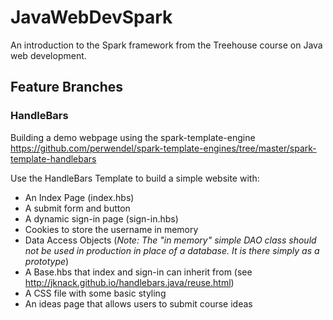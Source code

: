 # JavaWebDevSpark
An introduction to the Spark framework from the Treehouse course on Java web development.

## Feature Branches

### HandleBars

Building a demo webpage using the spark-template-engine https://github.com/perwendel/spark-template-engines/tree/master/spark-template-handlebars

Use the HandleBars Template to build a simple website with:

* An Index Page (index.hbs)
* A submit form and button
* A dynamic sign-in page (sign-in.hbs)
* Cookies to store the username in memory
* Data Access Objects (_Note: The "in memory" simple DAO class should not be used in production in place of a database. It is there simply as a prototype_) 
* A Base.hbs that index and sign-in can inherit from (see http://jknack.github.io/handlebars.java/reuse.html)
* A CSS file with some basic styling
* An ideas page that allows users to submit course ideas
